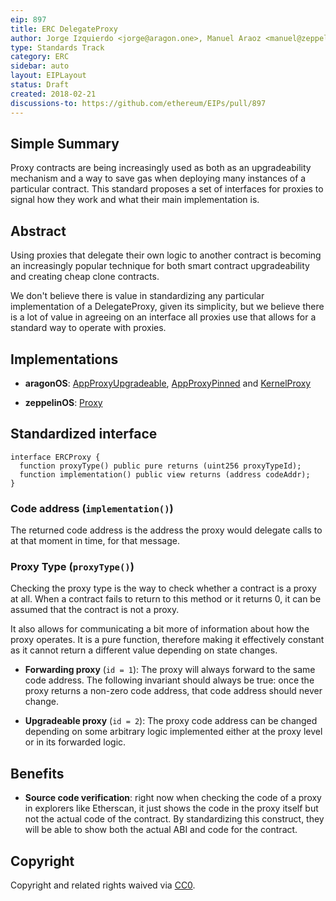 ```yaml
---
eip: 897
title: ERC DelegateProxy
author: Jorge Izquierdo <jorge@aragon.one>, Manuel Araoz <manuel@zeppelin.solutions>
type: Standards Track
category: ERC
sidebar: auto
layout: EIPLayout
status: Draft
created: 2018-02-21
discussions-to: https://github.com/ethereum/EIPs/pull/897
---
```


## Simple Summary

Proxy contracts are being increasingly used as both as an upgradeability mechanism
and a way to save gas when deploying many instances of a particular contract. This
standard proposes a set of interfaces for proxies to signal how they work and what
their main implementation is.

## Abstract

Using proxies that delegate their own logic to another contract is becoming an
increasingly popular technique for both smart contract upgradeability and creating
cheap clone contracts.

We don't believe there is value in standardizing any particular implementation
of a DelegateProxy, given its simplicity, but we believe there is a lot of value
in agreeing on an interface all proxies use that allows for a standard way to
operate with proxies.

## Implementations

- **aragonOS**: [AppProxyUpgradeable](https://github.com/aragon/aragonOS/blob/master/contracts/apps/AppProxyUpgradeable.sol), [AppProxyPinned](https://github.com/aragon/aragonOS/blob/master/contracts/apps/AppProxyPinned.sol) and [KernelProxy](https://github.com/aragon/aragonOS/blob/master/contracts/kernel/KernelProxy.sol)

- **zeppelinOS**: [Proxy](https://github.com/zeppelinos/labs/blob/2da9e859db81a61f2449d188e7193788ca721c65/upgradeability_ownership/contracts/Proxy.sol)

## Standardized interface

```solidity
interface ERCProxy {
  function proxyType() public pure returns (uint256 proxyTypeId);
  function implementation() public view returns (address codeAddr);
}
```

### Code address (`implementation()`)

The returned code address is the address the proxy would delegate calls to at that
moment in time, for that message.

### Proxy Type (`proxyType()`)

Checking the proxy type is the way to check whether a contract is a proxy at all.
When a contract fails to return to this method or it returns 0, it can be assumed
that the contract is not a proxy.

It also allows for communicating a bit more of information about how the proxy
operates. It is a pure function, therefore making it effectively constant as
it cannot return a different value depending on state changes.

- **Forwarding proxy** (`id = 1`): The proxy will always forward to the same code
  address. The following invariant should always be true: once the proxy returns
  a non-zero code address, that code address should never change.

- **Upgradeable proxy** (`id = 2`): The proxy code address can be changed depending
  on some arbitrary logic implemented either at the proxy level or in its forwarded
  logic.

## Benefits

- **Source code verification**: right now when checking the code of a proxy in explorers
  like Etherscan, it just shows the code in the proxy itself but not the actual
  code of the contract. By standardizing this construct, they will be able to show
  both the actual ABI and code for the contract.

## Copyright

Copyright and related rights waived via [CC0](https://creativecommons.org/publicdomain/zero/1.0/).
